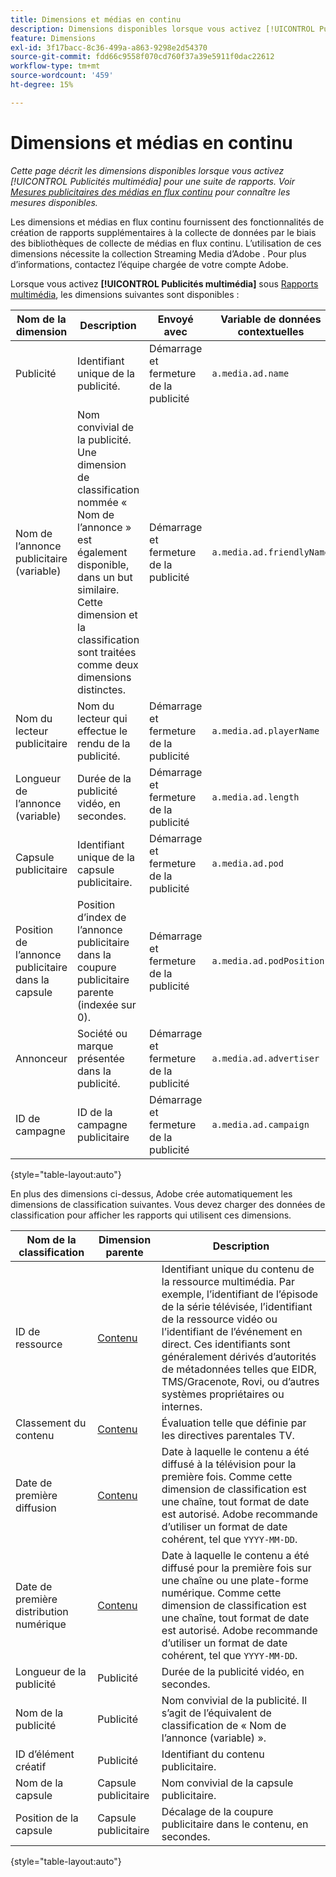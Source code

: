 ```yaml
---
title: Dimensions et médias en continu
description: Dimensions disponibles lorsque vous activez [!UICONTROL Publicités multimédia] pour une suite de rapports.
feature: Dimensions
exl-id: 3f17bacc-8c36-499a-a863-9298e2d54370
source-git-commit: fdd66c9558f070cd760f37a39e5911f0dac22612
workflow-type: tm+mt
source-wordcount: '459'
ht-degree: 15%

---
```


# Dimensions et médias en continu

*Cette page décrit les dimensions disponibles lorsque vous activez [!UICONTROL Publicités multimédia] pour une suite de rapports. Voir [Mesures publicitaires des médias en flux continu](../metrics/sm-ads.md) pour connaître les mesures disponibles.*

Les dimensions et médias en flux continu fournissent des fonctionnalités de création de rapports supplémentaires à la collecte de données par le biais des bibliothèques de collecte de médias en flux continu. L’utilisation de ces dimensions nécessite la collection Streaming Media d’Adobe **&#x200B;**. Pour plus d’informations, contactez l’équipe chargée de votre compte Adobe.

Lorsque vous activez **[!UICONTROL Publicités multimédia]** sous [Rapports multimédia](/help/admin/admin/c-manage-report-suites/c-edit-report-suites/media-management.md), les dimensions suivantes sont disponibles :

| Nom de la dimension | Description | Envoyé avec | Variable de données contextuelles |
| --- | --- | --- | --- |
| Publicité | Identifiant unique de la publicité. | Démarrage et fermeture de la publicité | `a.media.ad.name` |
| Nom de l’annonce publicitaire (variable) | Nom convivial de la publicité. Une dimension de classification nommée « Nom de l’annonce » est également disponible, dans un but similaire. Cette dimension et la classification sont traitées comme deux dimensions distinctes. | Démarrage et fermeture de la publicité | `a.media.ad.friendlyName` |
| Nom du lecteur publicitaire | Nom du lecteur qui effectue le rendu de la publicité. | Démarrage et fermeture de la publicité | `a.media.ad.playerName` |
| Longueur de l’annonce (variable) | Durée de la publicité vidéo, en secondes. | Démarrage et fermeture de la publicité | `a.media.ad.length` |
| Capsule publicitaire | Identifiant unique de la capsule publicitaire. | Démarrage et fermeture de la publicité | `a.media.ad.pod` |
| Position de l’annonce publicitaire dans la capsule | Position d’index de l’annonce publicitaire dans la coupure publicitaire parente (indexée sur 0). | Démarrage et fermeture de la publicité | `a.media.ad.podPosition` |
| Annonceur | Société ou marque présentée dans la publicité. | Démarrage et fermeture de la publicité | `a.media.ad.advertiser` |
| ID de campagne | ID de la campagne publicitaire | Démarrage et fermeture de la publicité | `a.media.ad.campaign` |

{style="table-layout:auto"}

En plus des dimensions ci-dessus, Adobe crée automatiquement les dimensions de classification suivantes. Vous devez charger des données de classification pour afficher les rapports qui utilisent ces dimensions.

| Nom de la classification | Dimension parente | Description |
| --- | --- | --- |
| ID de ressource | [Contenu](sm-core.md) | Identifiant unique du contenu de la ressource multimédia. Par exemple, l’identifiant de l’épisode de la série télévisée, l’identifiant de la ressource vidéo ou l’identifiant de l’événement en direct. Ces identifiants sont généralement dérivés d’autorités de métadonnées telles que EIDR, TMS/Gracenote, Rovi, ou d’autres systèmes propriétaires ou internes. |
| Classement du contenu | [Contenu](sm-core.md) | Évaluation telle que définie par les directives parentales TV. |
| Date de première diffusion | [Contenu](sm-core.md) | Date à laquelle le contenu a été diffusé à la télévision pour la première fois. Comme cette dimension de classification est une chaîne, tout format de date est autorisé. Adobe recommande d’utiliser un format de date cohérent, tel que `YYYY-MM-DD`. |
| Date de première distribution numérique | [Contenu](sm-core.md) | Date à laquelle le contenu a été diffusé pour la première fois sur une chaîne ou une plate-forme numérique. Comme cette dimension de classification est une chaîne, tout format de date est autorisé. Adobe recommande d’utiliser un format de date cohérent, tel que `YYYY-MM-DD`. |
| Longueur de la publicité | Publicité | Durée de la publicité vidéo, en secondes. |
| Nom de la publicité | Publicité | Nom convivial de la publicité. Il s’agit de l’équivalent de classification de « Nom de l’annonce (variable) ». |
| ID d’élément créatif | Publicité | Identifiant du contenu publicitaire. |
| Nom de la capsule | Capsule publicitaire | Nom convivial de la capsule publicitaire. |
| Position de la capsule | Capsule publicitaire | Décalage de la coupure publicitaire dans le contenu, en secondes. |

{style="table-layout:auto"}
